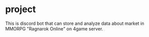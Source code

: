# project
This is discord bot that can store and analyze data about market in MMORPG "Ragnarok Online" on 4game server.
